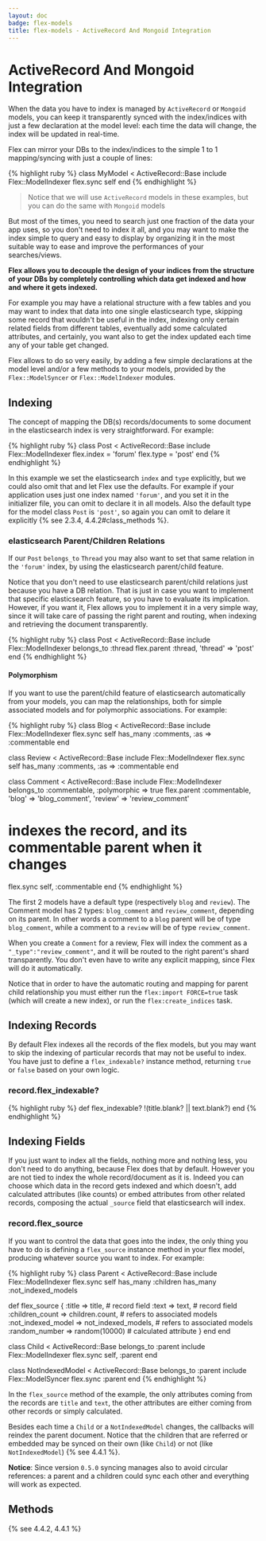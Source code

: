 ```yaml
---
layout: doc
badge: flex-models
title: flex-models - ActiveRecord And Mongoid Integration
---
```


# ActiveRecord And Mongoid Integration

When the data you have to index is managed by `ActiveRecord` or `Mongoid` models, you can keep it transparently synced with the index/indices with just a few declaration at the model level: each time the data will change, the index will be updated in real-time.

Flex can mirror your DBs to the index/indices to the simple 1 to 1 mapping/syncing with just a couple of lines:

{% highlight ruby %}
class MyModel < ActiveRecord::Base
  include Flex::ModelIndexer
  flex.sync self
end
{% endhighlight %}

> Notice that we will use `ActiveRecord` models in these examples, but you can do the same with `Mongoid` models

But most of the times, you need to search just one fraction of the data your app uses, so you don't need to index it all, and you may want to make the index simple to query and easy to display by organizing it in the most suitable way to ease and improve the performances of your searches/views.

__Flex allows you to decouple the design of your indices from the structure of your DBs by completely controlling which data get indexed and how and where it gets indexed.__

For example you may have a relational structure with a few tables and you may want to index that data into one single elasticsearch type, skipping some record that wouldn't be useful in the index, indexing only certain related fields from different tables, eventually add some calculated attributes, and certainly, you want also to get the index updated each time any of your table get changed.

Flex allows to do so very easily, by adding a few simple declarations at the model level and/or a few methods to your models, provided by the `Flex::ModelSyncer` or `Flex::ModelIndexer` modules.

## Indexing

The concept of mapping the DB(s) records/documents to some document in the elasticsearch index is very straightforward. For example:

{% highlight ruby %}
class Post < ActiveRecord::Base
  include Flex::ModelIndexer
  flex.index = 'forum'
  flex.type  = 'post'
end
{% endhighlight %}

In this example we set the elasticsearch `index` and `type` explicitly, but we could also omit that and let Flex use the defaults. For example if your application uses just one index named `'forum'`, and you set it in the initializer file, you can omit to declare it in all models. Also the default type for the model class `Post` is `'post'`, so again you can omit to delare it explicitly {% see 2.3.4, 4.4.2#class_methods %}.

### elasticsearch Parent/Children Relations

If our `Post` `belongs_to` `Thread` you may also want to set that same relation in the `'forum'` index, by using the elasticsearch parent/child feature.

Notice that you don't need to use elasticsearch parent/child relations just because you have a DB relation. That is just in case you want to implement that specific elasticsearch feature, so you have to evaluate its implication. However, if you want it, Flex allows you to implement it in a very simple way, since it will take care of passing the right parent and routing, when indexing and retrieving the document transparently.

{% highlight ruby %}
class Post < ActiveRecord::Base
  include Flex::ModelIndexer
  belongs_to :thread
  flex.parent :thread, 'thread' => 'post'
end
{% endhighlight %}

#### Polymorphism

If you want to use the parent/child feature of elasticsearch automatically from your models, you can map the relationships, both for simple associated models and for polymorphic associations. For example:

{% highlight ruby %}
class Blog < ActiveRecord::Base
  include Flex::ModelIndexer
  flex.sync self
  has_many :comments, :as => :commentable
end

class Review < ActiveRecord::Base
  include Flex::ModelIndexer
  flex.sync self
  has_many :comments, :as => :commentable
end

class Comment < ActiveRecord::Base
  include Flex::ModelIndexer
  belongs_to :commentable, :polymorphic => true
  flex.parent :commentable, 'blog'   => 'blog_comment',
                            'review' => 'review_comment'
  # indexes the record, and its commentable parent when it changes
  flex.sync self, :commentable
end
{% endhighlight %}

The first 2 models have a default type (respectively `blog` and `review`). The Comment model has 2 types: `blog_comment` and `review_comment`, depending on its parent. In other words a comment to a `blog` parent will be of type `blog_comment`, while a comment to a `review` will be of type `review_comment`.

When you create a `Comment` for a review, Flex will index the comment as a `"_type":"review_comment"`, and it will be routed to the right parent's shard transparently. You don't even have to write any explicit mapping, since Flex will do it automatically.

Notice that in order to have the automatic routing and mapping for parent child relationship you must either run the `flex:import FORCE=true` task (which will create a new index), or run the `flex:create_indices` task.

## Indexing Records

By default Flex indexes all the records of the flex models, but you may want to skip the indexing of particular records that may not be useful to index. You have just to define a `flex_indexable?` instance method, returning `true` or `false` based on your own logic.

### record.flex_indexable?

{% highlight ruby %}
def flex_indexable?
  !(title.blank? || text.blank?)
end
{% endhighlight %}

## Indexing Fields

If you just want to index all the fields, nothing more and nothing less, you don't need to do anything, because Flex does that by default. However you are not tied to index the whole record/document as it is. Indeed you can choose which data in the record gets indexed and which doesn't, add calculated attributes (like counts) or embed attributes from other related records, composing the actual `_source` field that elasticsearch will index.

### record.flex_source

If you want to control the data that goes into the index, the only thing you have to do is defining a `flex_source` instance method in your flex model, producing whatever source you want to index. For example:

{% highlight ruby %}
class Parent < ActiveRecord::Base
  include Flex::ModelIndexer
  flex.sync self
  has_many :children
  has_many :not_indexed_models

  def flex_source
    { :title             => title,              # record field
      :text              => text,               # record field
      :children_count    => children.count,     # refers to associated models
      :not_indexed_model => not_indexed_models, # refers to associated models
      :random_number     => random(10000)       # calculated attribute
    }
  end
end

class Child < ActiveRecord::Base
  belongs_to :parent
  include Flex::ModelIndexer
  flex.sync self, :parent
end

class NotIndexedModel < ActiveRecord::Base
  belongs_to :parent
  include Flex::ModelSyncer
  flex.sync :parent
end
{% endhighlight %}

In the `flex_source` method of the example, the only attributes coming from the records are `title` and `text`, the other attributes are either coming from other records or simply calculated.

Besides each time a `Child` or a `NotIndexedModel` changes, the callbacks will reindex the parent document. Notice that the children that are referred or embedded may be synced on their own (like `Child`) or not (like `NotIndexedModel`) {% see 4.4.1 %}.

**Notice**: Since version `0.5.0` syncing manages also to avoid circular references: a parent and a children could sync each other and everything will work as expected.

## Methods

{% see 4.4.2, 4.4.1 %}
